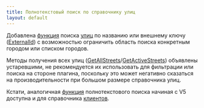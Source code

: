 ```yaml
---
title: Полнотекстовый поиск по справочнику улиц 
layout: default
---
```

Добавлена [функция](https://iiko.github.io/front.api.sdk/v6/html/M_Resto_Front_Api_V6_IOperationService_SearchStreets.htm) поиска [улиц](https://iiko.github.io/front.api.sdk/v6/html/T_Resto_Front_Api_V6_Data_Brd_IStreet.htm) по названию или внешнему ключу ([ExternalId](https://iiko.github.io/front.api.sdk/v6/html/P_Resto_Front_Api_V6_Data_Brd_IStreet_ExternalId.htm)) с возможностью ограничить область поиска конкретным городом или списком городов.

Методы получения всех улиц ([GetAllStreets](https://iiko.github.io/front.api.sdk/v6/html/M_Resto_Front_Api_V6_IOperationService_GetAllStreets.htm)/[GetActiveStreets](https://iiko.github.io/front.api.sdk/v6/html/M_Resto_Front_Api_V6_IOperationService_GetActiveStreets.htm)) объявлены устаревшими, не рекомендуется их использовать для фильтрации или поиска на стороне плагина, поскольку это может негативно сказаться на производительности при большом размере справочника улиц.

Кстати, аналогичная [функция](https://iiko.github.io/front.api.sdk/v5/html/M_Resto_Front_Api_V5_IOperationService_SearchClients.htm) полнотекстового поиска начиная с V5 доступна и для справочника [клиентов](https://iiko.github.io/front.api.sdk/v5/html/T_Resto_Front_Api_V5_Data_Brd_IClient.htm).